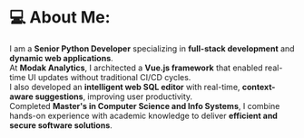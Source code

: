 # 💻 About Me:
I am a **Senior Python Developer** specializing in **full-stack development** and **dynamic web applications**.  
At **Modak Analytics**, I architected a **Vue.js framework** that enabled real-time UI updates without traditional CI/CD cycles.  
I also developed an **intelligent web SQL editor** with real-time, **context-aware suggestions**, improving user productivity.  
Completed **Master's in Computer Science and Info Systems**, I combine hands-on experience with academic knowledge to deliver **efficient and secure software solutions**.  


